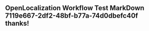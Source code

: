 <properties
ms.topic="hero-topic"
ms.test1="hero-topic"
ms.test2="test"/>


## OpenLocalization Workflow Test MarkDown 7119e667-2df2-48bf-b77a-74d0dbefc40f thanks!



<!--HONumber=Sep16_HO1-->


